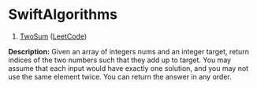 # SwiftAlgorithms

1. [TwoSum](./Easy/TwoSum.playground) ([LeetCode](https://leetcode.com/problems/two-sum/description/))
 
 **Description:** 
Given an array of integers nums and an integer target, return indices of the two numbers such that they add up to target.
You may assume that each input would have exactly one solution, and you may not use the same element twice.
You can return the answer in any order.
